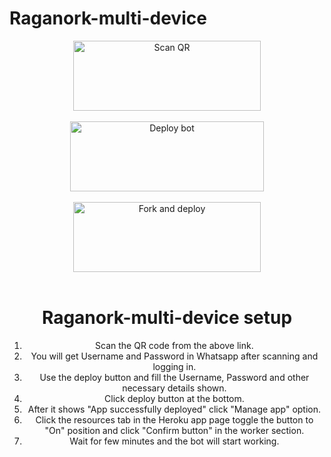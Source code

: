 # Raganork-multi-device
<!---
[Get QR](https://raganork-qr.herokuapp.com/api)

[Get automatic Deploy url](https://heroku.com/deploy?template=https://github.com/Thriam/raganork-md)

[Fork repository](https://github.com/Thriam/raganork-md/fork)

[Visit website](https://bit.ly/Raganork)

---
---!>
<div align="center">
  
<a href="https://raganork-qr.herokuapp.com/api"><img align="center" src="https://bit.ly/3veFrpi" alt="Scan QR" height="112" width="300" /></a>
<br>
<div>
<br>
  
<a href="https://heroku.com/deploy?template=https://github.com/Thriam/raganork-md" target="blank"><img align="center" src="https://bit.ly/3LfPgJl" alt="Deploy bot" height="112" width="310" /></a>
  <div>
<br>
<a href="https://github.com/Thriam/raganork-md/fork"><img align="center" src="https://bit.ly/3K9RZTi" alt="Fork and deploy" height="112" width="300" /></a>
<div>
  <br>
<!--- <a href="https://railway.app/new/template?template=https%3A%2F%2Fgithub.com%2Fsouravkl11%2FRaganork.git&envs=RAGANORK_CODE%2CLANGUAGE%2CALL_IMG%2CWORK_TYPE%2CHANDLERS%2CBOT_NAME%2CREMOVE_BG_API_KEY%2CSUDO&optionalEnvs=REMOVE_BG_API_KEY%2CSUDO&RAGANORK_CODEDesc=Raganork+code+%28QR+scan+cheythappo+kittiya+code%29.+Type+here+yours+Raganork+code.&LANGUAGEDesc=Bot+language.+English+%3D%3E+en%2C+Malayalam+%3D%3E+ml%2C+Hindi+%3D%3E+HI%2C&ALL_IMGDesc=Give+an+image+link+for+your+bot%21&WORK_TYPEDesc=Raganork+bot+Working+Type.+If+you+use+%E2%80%9Cpublic%E2%80%9D%2C+everyone+can+use+the+bot.+Else+if+you+use+%E2%80%9Cprivate%E2%80%9D%2C+only+you+can+use+your+bot&HANDLERSDesc=Prefix+for+commands.+%28.assist%2C+%21assist+%2Cassist%29&BOT_NAMEDesc=Your+bot%27s+name.+Give+your+desired+bot+name+here&REMOVE_BG_API_KEYDesc=Give+an+api+key+for+remove.bg+&SUDODesc=Give+your+sudo+here+%28These+numbers+can+control+bot%29&ALL_IMGDefault=https%3A%2F%2Fi.pinimg.com%2Foriginals%2F0e%2Fc8%2F8c%2F0ec88ca1469125fc11b4ce76830602f4.jpg&WORK_TYPEDefault=public&HANDLERSDefault=%5E%5B%2C%40%23%21.%5D&BOT_NAMEDefault=Bot+name" target="blank"><img align="center" src="https://railway.app/button.svg" alt="Deploy to railway" height="67" width="225" /></a> 
  
<div>
<br>
<br>

<div>
  
<a href="https://bit.ly/Raganork"><img src="/language/web.png" alt="Visit Website" height="112" width="300" border="0"></a>
-->

# Raganork-multi-device setup
1. Scan the QR code from the above link.
2. You will get Username and Password in Whatsapp after scanning and logging in.
3. Use the deploy button and fill the Username, Password and other necessary details shown.
4. Click deploy button at the bottom.
5. After it shows "App successfully deployed" click "Manage app" option.
6. Click the resources tab in the Heroku app page toggle the button to "On" position and click "Confirm button" in the worker section.
7. Wait for few minutes and the bot will start working.
